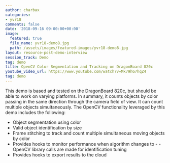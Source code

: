 ```yaml
---
author: charbax
categories:
- yvr18
comments: false
date: '2018-09-16 09:00:00+00:00'
image:
  featured: true
  file_name: yvr18-demo8.jpg
  path: /assets/images/featured-images/yvr18-demo8.jpg
layout: resource-post-demo-interview
session_track: Demo
tag: demo
title: OpenCV Color Segmentation and Tracking on DragonBoard 820c
youtube_video_url: https://www.youtube.com/watch?v=Mk79hG7hqZ4
tag: demo
---
```

This demo is based and tested on the DragonBoard 820c, but should be able to work on varying platforms. In summary, it counts objects by color passing in the same direction through the camera field of view. It can count multiple objects simultaneously. The OpenCV functionality leveraged by this demo includes the following:

- Object segmentation using color
- Valid object identification by size
- Frame stitching to track and count multiple simultaneous moving objects by color
- Provides hooks to monitor performance when algorithm changes to - - OpenCV library calls are made for identification tuning
- Provides hooks to export results to the cloud
